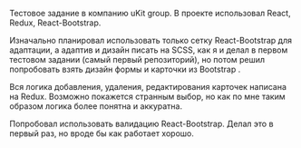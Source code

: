 Тестовое задание в компанию uKit group. 
В проекте использовал React, Redux, React-Bootstrap.

Изначально планировал использовать только сетку React-Bootstrap для адаптации, а адаптив и дизайн писать на SCSS, как я и делал в первом тестовом задании (самый первый репозиторий), но потом решил попробовать взять дизайн формы и карточки из Bootstrap .

Вся логика добавления, удаления, редактирования карточек написана на Redux. Возможно покажется странным выбор, но как по мне таким образом логика более понятна и аккуратна.

Попробовал использовать валидацию React-Bootstrap. Делал это в первый раз, но вроде бы как работает хорошо.
